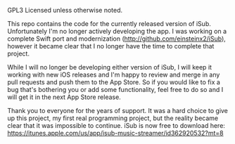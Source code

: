 GPL3 Licensed unless otherwise noted. 

This repo contains the code for the currently released version of iSub. Unfortunately I'm no longer actively developing the app. I was working on a complete Swift port and modernization (http://github.com/einsteinx2/iSub), however it became clear that I no longer have the time to complete that project. 

While I will no longer be developing either version of iSub, I will keep it working with new iOS releases and I'm happy to review and merge in any pull requests and push them to the App Store. So if you would like to fix a bug that's bothering you or add some functionality, feel free to do so and I will get it in the next App Store release.

Thank you to everyone for the years of support. It was a hard choice to give up this project, my first real programming project, but the reality became clear that it was impossible to continue. iSub is now free to download here: https://itunes.apple.com/us/app/isub-music-streamer/id362920532?mt=8
